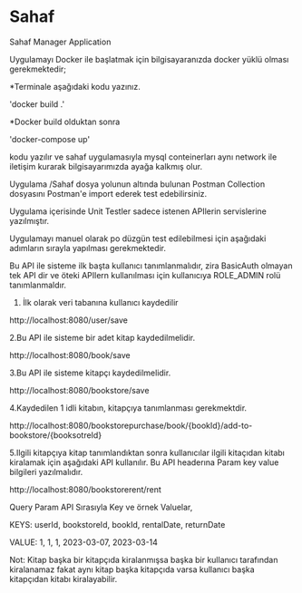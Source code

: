 # Sahaf
Sahaf Manager Application

Uygulamayı Docker ile başlatmak için bilgisayaranızda docker yüklü olması gerekmektedir;

*Terminale aşağıdaki kodu yazınız.
  
'docker build .' 

*Docker build olduktan sonra
  
'docker-compose up' 

kodu yazılır ve sahaf uygulamasıyla mysql conteinerları aynı network ile iletişim kurarak bilgisayarımızda ayağa kalkmış olur.

Uygulama /Sahaf dosya yolunun altında bulunan Postman Collection dosyasını Postman'e import ederek test edebilirsiniz.

Uygulama içerisinde Unit Testler sadece istenen APIlerin servislerine yazılmıştır.

Uygulamayı manuel olarak po düzgün test edilebilmesi için aşağıdaki adımların sırayla yapılması gerekmektedir.

Bu API ile sisteme ilk başta kullanıcı tanımlanmalıdır, zira BasicAuth olmayan tek API dir ve öteki APIlern kullanılması için kullanıcıya ROLE_ADMIN rolü tanımlanmaldır.

1. İlk olarak veri tabanına kullanıcı kaydedilir

http://localhost:8080/user/save

2.Bu API ile sisteme bir adet kitap kaydedilmelidir.

http://localhost:8080/book/save

3.Bu API ile sisteme kitapçı kaydedilmelidir.

http://localhost:8080/bookstore/save

4.Kaydedilen 1 idli kitabın, kitapçıya tanımlanması gerekmektdir.

http://localhost:8080/bookstorepurchase/book/{bookId}/add-to-bookstore/{booksotreId}

5.Ilgili kitapçıya kitap tanımlandıktan sonra kullanıcılar ilgili kitaçıdan kitabı kiralamak için aşağıdaki API kullanılır. Bu API headerına Param key value bilgileri yazılmalıdır. 

http://localhost:8080/bookstorerent/rent

Query Param API Sırasıyla Key ve örnek Valuelar,

KEYS: userId, bookstoreId, bookId, rentalDate, returnDate

VALUE: 1, 1, 1, 2023-03-07, 2023-03-14

Not: Kitap başka bir kitapçıda kiralanmışsa başka bir kullanıcı tarafından kiralanamaz fakat aynı kitap başka kitapçıda varsa kullanıcı başka kitapçıdan kitabı kiralayabilir. 
  
  
  
  
  
  
  
  
